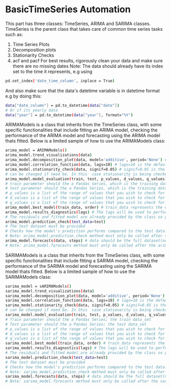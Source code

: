 # BasicTimeSeries Automation
This part has three classes: TimeSeries, ARIMA and SARIMA classes.
TimeSeries is the parent class that takes care of common time series tasks such as:
1) Time Series Plots
2) Decomposition plots
3) Stationarity Checks
4) acf and pacf
For best results, rigorously clean your data and make sure there are no missing dates
Note: The data should already have its index set to the time it represents, e.g using 
```bash
pd.set_index('date_time_column', inplace = True)
```
And also make sure that the data's datetime variable is in datetime format e.g by doing this:
```bash
data["date_column"] = pd.to_datetime(data["date"])
# Or if its yearly data
data["year"] = pd.to_datetime(data["year"], format="%Y")
```
ARIMAModels is a class that inherits from the TimeSeries class, with some specific functionalities that include fitting an ARIMA model, checking the performance of the ARIMA model and forecasting using the ARIMA model thats fitted.
Below is a limited sample of how to use the ARIMAModels class:
```bash
arima_model = ARIMAModels()
arima_model.trend_visualizations(data)
arima_model.decomposition_plot(data, model='additive', period='None') # The period is None and the model is additive by default. The period should be adjusted according to data. The data can be a pandas DataFrame or a pandas Series.
arima_model.correlation_function(data, lags=10) # lags=10 is the default, and can be changed if need be.
arima_model.stationarity_check(data, signif=0.05) # signif=0.05 is the alpha value, 
# can be changed if need be. In this  case stationarity is being checked at 95% confidence level.
arima_model.model_evaluation(train, test, p_values, d_values, q_values) 
# train parameter should the a Pandas Series, which is the training dataset; 
# test parameter should the a Pandas Series, which is the training dataset; 
# p_values is a list of the range of values that you wish to check for the AR part of ARIMA model
# d_values is a list of the range of values that you wish to check for the differentiation part
# q_values is a list of the range of values that you wish to check for the MA part of ARIMA model
arima_model.best_model(train_data, order) # train_data represents the data to be modelled and should have already been split; order parameter is the order of the ARIMA model.
arima_model.results_diagnostics(lags) # The lags will be used to perform the ljung-Box test
# The residuals and fitted model are already provided by the class so you dont need to reprovision
arima_model.prediction_check(test_data=test)
# The test dataset must be provided
# Checks how the model's prediction performs compared to the test data.
# Note: arima_model.prediction_check method must only be called after the arima_model.best_model
arima_model.forecasts(data, steps) # data should be the full dataset(neither train nor test)
# Note: arima_model.forecasts method must only be called after the arima_model.best_model
```
SARIMAModels is a class that inherits from the TimeSeries class, with some specific functionalities that include fitting a SARIMA model, checking the performance of the SARIMA model and forecasting using the SARIMA model thats fitted.
Below is a limited sample of how to use the SARIMAModels class:
```bash
sarima_model = sARIMAModels()
sarima_model.trend_visualizations(data)
sarima_model.decomposition_plot(data, model='additive', period='None') # The period is None and the model is additive by default. The period should be adjusted according to data. The data can be a pandas DataFrame or a pandas Series.
sarima_model.correlation_function(data, lags=10) # lags=10 is the default, and can be changed if need be.
sarima_model.stationarity_check(data, signif=0.05) # signif=0.05 is the alpha value, 
# can be changed if need be. In this  case stationarity is being checked at 95% confidence level.
sarima_model.model_evaluation(train, test, p_values, d_values, q_values) 
# Train parameter should the a Pandas Series; the train data_set
# Test parameter should the a Pandas Series; the test data_set
# p_values is a list of the range of values that you wish to check for the AR part of ARIMA model
# d_values is a list of the range of values that you wish to check for the differentiation part
# q_values is a list of the range of values that you wish to check for the MA part of ARIMA model
sarima_model.best_model(train_data, order) # train_data represents the data to be modelled and should have already been split; order parameter is the order of the ARIMA model.
sarima_model.results_diagnostics(lags) # The lags will be used to perform the ljung-Box test
# The residuals and fitted model are already provided by the class so you dont need to reprovision
sarima_model.prediction_check(test_data=test)
# The test dataset must be provided
# Checks how the model's prediction performs compared to the test data.
# Note: sarima_model.prediction_check method must only be called after the sarima_model.best_model
sarima_model.forecasts(data, steps) # data should be the full dataset(neither train nor test)
# Note: sarima_model.forecasts method must only be called after the sarima_model.best_model